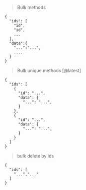 > Bulk methods

```
{
  "ids": [
    "id",
    "id",
    ...
  ],
  "data":{
    "...":"...",
    ....
  }
}
```

> Bulk unique methods [@latest]

```
{
  "ids": [
    {
      "id": "...",
      "data": {
        "...": "...",
      }
    },
    {
      "id": "...",
      "data": {
        "...": "...",
      }
    }
  ]
}
```

> bulk delete by ids

```
{
  "ids": [
    "...","..."
  ]
}
```
